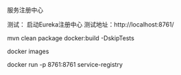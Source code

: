 服务注册中心

测试：
启动Eureka注册中心
测试地址：http://localhost:8761/

mvn clean package docker:build -DskipTests

docker images

docker run -p 8761:8761 service-registry

